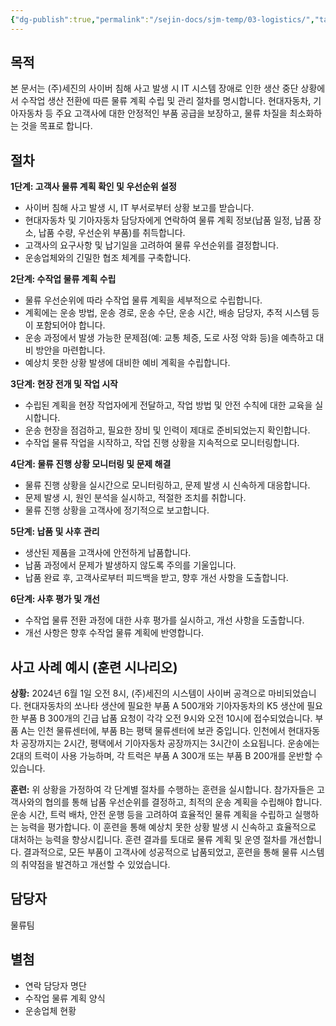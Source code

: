 ```yaml
---
{"dg-publish":true,"permalink":"/sejin-docs/sjm-temp/03-logistics/","tags":["#물류관리","#사이버보안","#재해복구","#비상대응","#수작업물류계획"],"noteIcon":"","created":"2025-04-10T14:44:29.975+09:00","updated":"2025-04-10T14:50:37.743+09:00"}
---
```




## 목적

본 문서는 (주)세진의 사이버 침해 사고 발생 시 IT 시스템 장애로 인한 생산 중단 상황에서 수작업 생산 전환에 따른 물류 계획 수립 및 관리 절차를 명시합니다. 현대자동차, 기아자동차 등 주요 고객사에 대한 안정적인 부품 공급을 보장하고, 물류 차질을 최소화하는 것을 목표로 합니다.


## 절차

**1단계: 고객사 물류 계획 확인 및 우선순위 설정**

* 사이버 침해 사고 발생 시, IT 부서로부터 상황 보고를 받습니다.
* 현대자동차 및 기아자동차 담당자에게 연락하여 물류 계획 정보(납품 일정, 납품 장소, 납품 수량, 우선순위 부품)를 취득합니다.
* 고객사의 요구사항 및 납기일을 고려하여 물류 우선순위를 결정합니다.
* 운송업체와의 긴밀한 협조 체계를 구축합니다.

**2단계: 수작업 물류 계획 수립**

* 물류 우선순위에 따라 수작업 물류 계획을 세부적으로 수립합니다.
* 계획에는 운송 방법, 운송 경로, 운송 수단, 운송 시간, 배송 담당자, 추적 시스템 등이 포함되어야 합니다.
* 운송 과정에서 발생 가능한 문제점(예: 교통 체증, 도로 사정 악화 등)을 예측하고 대비 방안을 마련합니다.
* 예상치 못한 상황 발생에 대비한 예비 계획을 수립합니다.

**3단계: 현장 전개 및 작업 시작**

* 수립된 계획을 현장 작업자에게 전달하고, 작업 방법 및 안전 수칙에 대한 교육을 실시합니다.
* 운송 현장을 점검하고, 필요한 장비 및 인력이 제대로 준비되었는지 확인합니다.
* 수작업 물류 작업을 시작하고, 작업 진행 상황을 지속적으로 모니터링합니다.

**4단계: 물류 진행 상황 모니터링 및 문제 해결**

* 물류 진행 상황을 실시간으로 모니터링하고, 문제 발생 시 신속하게 대응합니다.
* 문제 발생 시, 원인 분석을 실시하고, 적절한 조치를 취합니다.
* 물류 진행 상황을 고객사에 정기적으로 보고합니다.

**5단계: 납품 및 사후 관리**

* 생산된 제품을 고객사에 안전하게 납품합니다.
* 납품 과정에서 문제가 발생하지 않도록 주의를 기울입니다.
* 납품 완료 후, 고객사로부터 피드백을 받고, 향후 개선 사항을 도출합니다.

**6단계: 사후 평가 및 개선**

* 수작업 물류 전환 과정에 대한 사후 평가를 실시하고, 개선 사항을 도출합니다.
* 개선 사항은 향후 수작업 물류 계획에 반영합니다.


## 사고 사례 예시 (훈련 시나리오)

**상황:** 2024년 6월 1일 오전 8시, (주)세진의 시스템이 사이버 공격으로 마비되었습니다.  현대자동차의 쏘나타 생산에 필요한 부품 A 500개와 기아자동차의 K5 생산에 필요한 부품 B 300개의 긴급 납품 요청이 각각 오전 9시와 오전 10시에 접수되었습니다. 부품 A는 인천 물류센터에, 부품 B는 평택 물류센터에 보관 중입니다.  인천에서 현대자동차 공장까지는 2시간, 평택에서 기아자동차 공장까지는 3시간이 소요됩니다.  운송에는 2대의 트럭이 사용 가능하며, 각 트럭은 부품 A 300개 또는 부품 B 200개를 운반할 수 있습니다.

**훈련:** 위 상황을 가정하여 각 단계별 절차를 수행하는 훈련을 실시합니다.  참가자들은 고객사와의 협의를 통해 납품 우선순위를 결정하고,  최적의 운송 계획을 수립해야 합니다.  운송 시간,  트럭 배차,  안전 운행 등을 고려하여 효율적인 물류 계획을 수립하고 실행하는 능력을 평가합니다.  이 훈련을 통해  예상치 못한 상황 발생 시 신속하고 효율적으로 대처하는 능력을 향상시킵니다.  훈련 결과를 토대로  물류 계획 및 운영 절차를 개선합니다.  결과적으로, 모든 부품이 고객사에 성공적으로 납품되었고,  훈련을 통해 물류 시스템의 취약점을 발견하고 개선할 수 있었습니다.


## 담당자

물류팀

## 별첨

* 연락 담당자 명단
* 수작업 물류 계획 양식
* 운송업체 현황